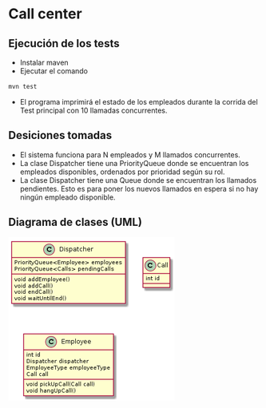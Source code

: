 # Call center
## Ejecución de los tests
- Instalar maven
- Ejecutar el comando 
```bash
mvn test
```
- El programa imprimirá el estado de los empleados durante la corrida del Test principal con 10 llamadas concurrentes.

## Desiciones tomadas
- El sistema funciona para N empleados y M llamados concurrentes.
- La clase Dispatcher tiene una PriorityQueue donde se encuentran los empleados disponibles, ordenados por prioridad según su rol.
- La clase Dispatcher tiene una Queue donde se encuentran los llamados pendientes. Esto es para poner los nuevos llamados en espera si no hay ningún empleado disponible.

## Diagrama de clases (UML)
![alt UML](https://github.com/jorexe/callcenter-test/raw/master/uml.png)
